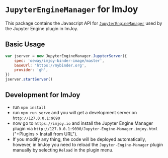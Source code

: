 # `JupyterEngineManager` for ImJoy

This package contains the Javascript API for [`JupyterEngineManager`](https://github.com/imjoy-team/JupyterEngineManager) used by the Jupyter Engine plugin in ImJoy.

## Basic Usage

```javascript
var jserver = new JupyterEngineManager.JupyterServer({
    spec: 'oeway/imjoy-binder-image/master',
    baseUrl: 'https://mybinder.org',
    provider: 'gh',
})
jserver.startServer()
```

## Development for ImJoy

* run `npm install`
* run `npm run serve` and you will get a development server on `http://127.0.0.1:9090`
* now go to `https://imjoy.io` and install the Jupyter Engine Manager plugin via `http://127.0.0.1:9090/Jupyter-Engine-Manager.imjoy.html` ("+Plugins > Install from URL").
* If you modify any thing, the code will be deployed automatically, however, in ImJoy you need to reload the `Jupyter-Engine-Manager` plugin manually by selecting `Reload` in the plugin menu.
